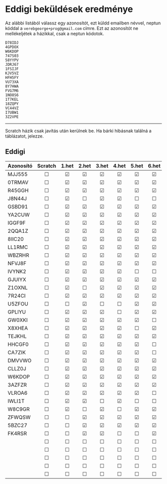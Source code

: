 # Eddigi beküldések eredménye

Az alábbi listából válassz egy azonosítót, ezt küldd emailben névvel, neptun kóddal a `verebgeorge+prog@gmail.com` címre.
Ezt az azonosítót ne mellékeljétek a házikkal, csak a neptun kódotok.
```
D78IDJ
4GPDOX
W6KDOP
747S03
58YYPV
JDRJ67
1FSIJF
KJV5VZ
HFH5FY
VU73XA
8Y7HWA
FVG7M6
1NO8S6
1T7KEL
18ZQPY
VC44VZ
I7UBW1
3Z2VPE
```

--- 
Scratch házik csak javítás után kerülnek be.
Ha bárki hibásnak találná a táblázatot, jelezze.

## Eddigi
| Azonosító | Scratch | 1.het | 2.het | 3.het | 4.het | 5.het | 6.het | 7.het | 8.het | 9.het | 10.het | 11.het | 12.het | 13.het | 14.het |
| --------  | :-----: | :---: | :---: | :---: | :---: | :---: | :---: | :---: | :---: | :---: | :---:  | :---:  | :---:  | :---:  | :---:  | 
|  MJJ555   | &#9744; |&#9745;|&#9745;|&#9745;|&#9745;|&#9745;|&#9745;|&#9745;|&#9744;|&#9744;|&#9744; |&#9744; |&#9744; |&#9744; |&#9744; |
|  0TRMAV   | &#9744; |&#9745;|&#9745;|&#9745;|&#9745;|&#9745;|&#9745;|&#9745;|&#9744;|&#9744;|&#9744; |&#9744; |&#9744; |&#9744; |&#9744; |
|  R45GGH   | &#9744; |&#9745;|&#9745;|&#9745;|&#9745;|&#9745;|&#9745;|&#9745;|&#9744;|&#9744;|&#9744; |&#9744; |&#9744; |&#9744; |&#9744; |
|  J8N44J   | &#9744; |&#9745;|&#9744;|&#9745;|&#9745;|&#9744;|&#9744;|&#9744;|&#9744;|&#9744;|&#9744; |&#9744; |&#9744; |&#9744; |&#9744; |
|  GSBD91   | &#9744; |&#9745;|&#9745;|&#9745;|&#9745;|&#9745;|&#9745;|&#9744;|&#9744;|&#9744;|&#9744; |&#9744; |&#9744; |&#9744; |&#9744; |
|  YA2CUW   | &#9744; |&#9745;|&#9745;|&#9745;|&#9745;|&#9745;|&#9745;|&#9745;|&#9744;|&#9744;|&#9744; |&#9744; |&#9744; |&#9744; |&#9744; |
|  IGGF9F   | &#9744; |&#9745;|&#9745;|&#9745;|&#9745;|&#9745;|&#9745;|&#9745;|&#9744;|&#9744;|&#9744; |&#9744; |&#9744; |&#9744; |&#9744; |
|  2QQA1Z   | &#9744; |&#9745;|&#9745;|&#9745;|&#9745;|&#9745;|&#9745;|&#9745;|&#9744;|&#9744;|&#9744; |&#9744; |&#9744; |&#9744; |&#9744; |
|  8IIC20   | &#9744; |&#9745;|&#9745;|&#9745;|&#9745;|&#9745;|&#9745;|&#9745;|&#9744;|&#9744;|&#9744; |&#9744; |&#9744; |&#9744; |&#9744; |
|  LL1RMC   | &#9744; |&#9745;|&#9745;|&#9745;|&#9745;|&#9745;|&#9745;|&#9745;|&#9744;|&#9744;|&#9744; |&#9744; |&#9744; |&#9744; |&#9744; |
|  WBZRHR   | &#9744; |&#9745;|&#9745;|&#9745;|&#9745;|&#9745;|&#9745;|&#9745;|&#9744;|&#9744;|&#9744; |&#9744; |&#9744; |&#9744; |&#9744; |
|  NFVJ8F   | &#9744; |&#9745;|&#9745;|&#9745;|&#9745;|&#9745;|&#9745;|&#9744;|&#9744;|&#9744;|&#9744; |&#9744; |&#9744; |&#9744; |&#9744; |
|  IVYNK2   | &#9744; |&#9745;|&#9745;|&#9745;|&#9745;|&#9744;|&#9744;|&#9744;|&#9744;|&#9744;|&#9744; |&#9744; |&#9744; |&#9744; |&#9744; |
|  GJUIYX   | &#9744; |&#9745;|&#9745;|&#9745;|&#9745;|&#9745;|&#9745;|&#9745;|&#9744;|&#9744;|&#9744; |&#9744; |&#9744; |&#9744; |&#9744; |
|  Z1OXNL   | &#9744; |&#9745;|&#9744;|&#9745;|&#9745;|&#9745;|&#9745;|&#9745;|&#9744;|&#9744;|&#9744; |&#9744; |&#9744; |&#9744; |&#9744; |
|  7R24CI   | &#9744; |&#9745;|&#9745;|&#9745;|&#9745;|&#9745;|&#9745;|&#9745;|&#9744;|&#9744;|&#9744; |&#9744; |&#9744; |&#9744; |&#9744; |
|  U5ZFOU   | &#9744; |&#9744;|&#9745;|&#9744;|&#9744;|&#9745;|&#9745;|&#9744;|&#9744;|&#9744;|&#9744; |&#9744; |&#9744; |&#9744; |&#9744; |
|  GPLIYU   | &#9744; |&#9745;|&#9745;|&#9745;|&#9744;|&#9745;|&#9745;|&#9744;|&#9744;|&#9744;|&#9744; |&#9744; |&#9744; |&#9744; |&#9744; |
|  GW0XKI   | &#9744; |&#9745;|&#9745;|&#9745;|&#9745;|&#9745;|&#9744;|&#9745;|&#9744;|&#9744;|&#9744; |&#9744; |&#9744; |&#9744; |&#9744; |
|  X8XHEA   | &#9744; |&#9745;|&#9745;|&#9745;|&#9745;|&#9744;|&#9745;|&#9744;|&#9744;|&#9744;|&#9744; |&#9744; |&#9744; |&#9744; |&#9744; |
|  TEJKHL   | &#9744; |&#9745;|&#9745;|&#9745;|&#9745;|&#9745;|&#9745;|&#9744;|&#9744;|&#9744;|&#9744; |&#9744; |&#9744; |&#9744; |&#9744; |
|  HHCGF0   | &#9744; |&#9745;|&#9745;|&#9745;|&#9745;|&#9745;|&#9744;|&#9744;|&#9744;|&#9744;|&#9744; |&#9744; |&#9744; |&#9744; |&#9744; |
|  CA7ZIK   | &#9744; |&#9745;|&#9745;|&#9745;|&#9745;|&#9745;|&#9744;|&#9744;|&#9744;|&#9744;|&#9744; |&#9744; |&#9744; |&#9744; |&#9744; |
|  DMVVWO   | &#9744; |&#9745;|&#9745;|&#9745;|&#9745;|&#9745;|&#9745;|&#9745;|&#9744;|&#9744;|&#9744; |&#9744; |&#9744; |&#9744; |&#9744; |
|  CLLZ0J   | &#9744; |&#9745;|&#9745;|&#9745;|&#9745;|&#9745;|&#9745;|&#9745;|&#9744;|&#9744;|&#9744; |&#9744; |&#9744; |&#9744; |&#9744; |
|  W6KDOP   | &#9744; |&#9745;|&#9745;|&#9745;|&#9745;|&#9745;|&#9745;|&#9745;|&#9744;|&#9744;|&#9744; |&#9744; |&#9744; |&#9744; |&#9744; |
|  3AZFZR   | &#9744; |&#9745;|&#9745;|&#9745;|&#9745;|&#9745;|&#9745;|&#9745;|&#9744;|&#9744;|&#9744; |&#9744; |&#9744; |&#9744; |&#9744; |
|  VLROA6   | &#9744; |&#9745;|&#9745;|&#9745;|&#9745;|&#9745;|&#9744;|&#9746;|&#9744;|&#9744;|&#9744; |&#9744; |&#9744; |&#9744; |&#9744; |
|  IWLI1T   | &#9744; |&#9745;|&#9745;|&#9744;|&#9745;|&#9744;|&#9744;|&#9744;|&#9744;|&#9744;|&#9744; |&#9744; |&#9744; |&#9744; |&#9744; |
|  W8C9GR   | &#9744; |&#9745;|&#9744;|&#9745;|&#9744;|&#9745;|&#9745;|&#9745;|&#9744;|&#9744;|&#9744; |&#9744; |&#9744; |&#9744; |&#9744; |
|  ZFWQSW   | &#9744; |&#9744;|&#9745;|&#9745;|&#9745;|&#9745;|&#9745;|&#9745;|&#9744;|&#9744;|&#9744; |&#9744; |&#9744; |&#9744; |&#9744; |
|  5BZC27   | &#9744; |&#9744;|&#9745;|&#9745;|&#9745;|&#9745;|&#9745;|&#9744;|&#9744;|&#9744;|&#9744; |&#9744; |&#9744; |&#9744; |&#9744; |
|  FK4RSR   | &#9744; |&#9744;|&#9745;|&#9745;|&#9744;|&#9744;|&#9745;|&#9744;|&#9744;|&#9744;|&#9744; |&#9744; |&#9744; |&#9744; |&#9744; |
|     | &#9744; |&#9744;|&#9744;|&#9744;|&#9744;|&#9744;|&#9744;|&#9744;|&#9744;|&#9744;|&#9744; |&#9744; |&#9744; |&#9744; |&#9744; |
|     | &#9744; |&#9744;|&#9744;|&#9744;|&#9744;|&#9744;|&#9744;|&#9744;|&#9744;|&#9744;|&#9744; |&#9744; |&#9744; |&#9744; |&#9744; |
|     | &#9744; |&#9744;|&#9744;|&#9744;|&#9744;|&#9744;|&#9744;|&#9744;|&#9744;|&#9744;|&#9744; |&#9744; |&#9744; |&#9744; |&#9744; |
|     | &#9744; |&#9744;|&#9744;|&#9744;|&#9744;|&#9744;|&#9744;|&#9744;|&#9744;|&#9744;|&#9744; |&#9744; |&#9744; |&#9744; |&#9744; |
|     | &#9744; |&#9744;|&#9744;|&#9744;|&#9744;|&#9744;|&#9744;|&#9744;|&#9744;|&#9744;|&#9744; |&#9744; |&#9744; |&#9744; |&#9744; |
